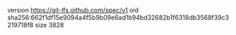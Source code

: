 version https://git-lfs.github.com/spec/v1
oid sha256:662f1df15e9094a4f5b9b09e6ad1b94bd32682b1f6318db3568f39c3219718f8
size 3828
